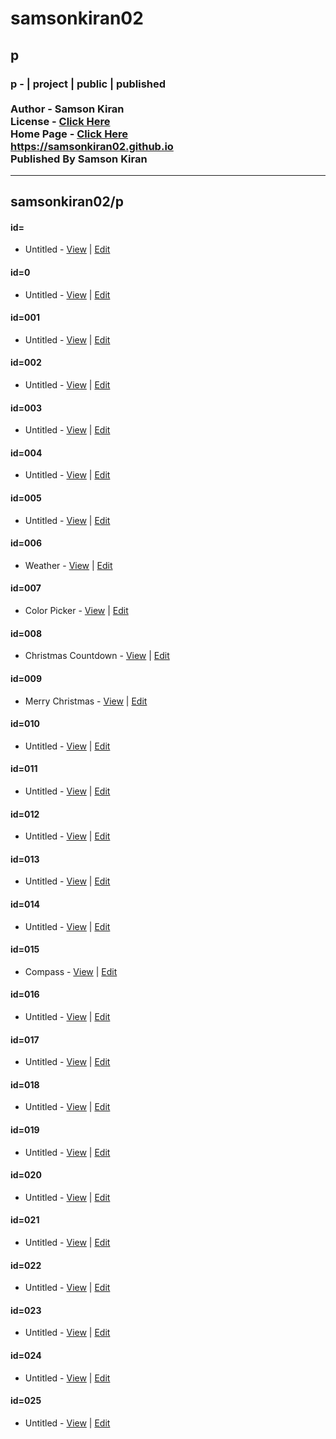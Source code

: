 # samsonkiran02
## p
### p - | project | public | published <br><br> Author - Samson Kiran <br> License - [Click Here](https://samsonkiran02.github.io/p/LICENSE) <br> Home Page - [Click Here](https://samsonkiran02.github.io) <br> https://samsonkiran02.github.io <br> Published By Samson Kiran                                            

<hr>

## samsonkiran02/p


#### id=
   - Untitled - [View](https://samsonkiran02.github.io/p/id=/index.html) | [Edit](https://github.com/samsonkiran02/p/tree/main/id%3D)                                                        

#### id=0
   - Untitled - [View](https://samsonkiran02.github.io/p/id=0/index.html) | [Edit](https://github.com/samsonkiran02/p/tree/main/id%3D0)                                                        

#### id=001
   - Untitled - [View](https://samsonkiran02.github.io/p/id=001/index.html) | [Edit](https://github.com/samsonkiran02/p/tree/main/id%3D001)                                                        

#### id=002
   - Untitled - [View](https://samsonkiran02.github.io/p/id=002/index.html) | [Edit](https://github.com/samsonkiran02/p/tree/main/id%3D002)                                                        

#### id=003
   - Untitled - [View](https://samsonkiran02.github.io/p/id=003/index.html) | [Edit](https://github.com/samsonkiran02/p/tree/main/id%3D003)                                                        

#### id=004
   - Untitled - [View](https://samsonkiran02.github.io/p/id=004/index.html) | [Edit](https://github.com/samsonkiran02/p/tree/main/id%3D004)                                                        

#### id=005
   - Untitled - [View](https://samsonkiran02.github.io/p/id=005/index.html) | [Edit](https://github.com/samsonkiran02/p/tree/main/id%3D005)                                                        

#### id=006
   - Weather - [View](https://samsonkiran02.github.io/p/id=006/index.html) | [Edit](https://github.com/samsonkiran02/p/tree/main/id%3D006)                                                        

#### id=007
   - Color Picker - [View](https://samsonkiran02.github.io/p/id=007/index.html) | [Edit](https://github.com/samsonkiran02/p/tree/main/id%3D007)                                                        

#### id=008
   - Christmas Countdown - [View](https://samsonkiran02.github.io/p/id=008/index.html) | [Edit](https://github.com/samsonkiran02/p/tree/main/id%3D008)                                                        

#### id=009
   - Merry Christmas - [View](https://samsonkiran02.github.io/p/id=009/index.html) | [Edit](https://github.com/samsonkiran02/p/tree/main/id%3D009)                                                        

#### id=010
   - Untitled - [View](https://samsonkiran02.github.io/p/id=010/index.html) | [Edit](https://github.com/samsonkiran02/p/tree/main/id%3D010)                                                        

#### id=011
   - Untitled - [View](https://samsonkiran02.github.io/p/id=011/index.html) | [Edit](https://github.com/samsonkiran02/p/tree/main/id%3D011)                                                        

#### id=012
   - Untitled - [View](https://samsonkiran02.github.io/p/id=012/index.html) | [Edit](https://github.com/samsonkiran02/p/tree/main/id%3D012)                                                        

#### id=013
   - Untitled - [View](https://samsonkiran02.github.io/p/id=013/index.html) | [Edit](https://github.com/samsonkiran02/p/tree/main/id%3D013)                                                        

#### id=014
   - Untitled - [View](https://samsonkiran02.github.io/p/id=014/index.html) | [Edit](https://github.com/samsonkiran02/p/tree/main/id%3D014)                                                        

#### id=015
   - Compass - [View](https://samsonkiran02.github.io/p/id=015/index.html) | [Edit](https://github.com/samsonkiran02/p/tree/main/id%3D015)  
                                                      
#### id=016
   - Untitled - [View](https://samsonkiran02.github.io/p/id=016/index.html) | [Edit](https://github.com/samsonkiran02/p/tree/main/id%3D016)                                                        

#### id=017
   - Untitled - [View](https://samsonkiran02.github.io/p/id=017/index.html) | [Edit](https://github.com/samsonkiran02/p/tree/main/id%3D017)                                                        

#### id=018
   - Untitled - [View](https://samsonkiran02.github.io/p/id=018/index.html) | [Edit](https://github.com/samsonkiran02/p/tree/main/id%3D018)                                                        

#### id=019
   - Untitled - [View](https://samsonkiran02.github.io/p/id=019/index.html) | [Edit](https://github.com/samsonkiran02/p/tree/main/id%3D019)                                                        

#### id=020
   - Untitled - [View](https://samsonkiran02.github.io/p/id=020/index.html) | [Edit](https://github.com/samsonkiran02/p/tree/main/id%3D020)                                                        

#### id=021
   - Untitled - [View](https://samsonkiran02.github.io/p/id=021/index.html) | [Edit](https://github.com/samsonkiran02/p/tree/main/id%3D021)                                                        

#### id=022
   - Untitled - [View](https://samsonkiran02.github.io/p/id=022/index.html) | [Edit](https://github.com/samsonkiran02/p/tree/main/id%3D022)                                                        

#### id=023
   - Untitled - [View](https://samsonkiran02.github.io/p/id=023/index.html) | [Edit](https://github.com/samsonkiran02/p/tree/main/id%3D023)                                                        

#### id=024
   - Untitled - [View](https://samsonkiran02.github.io/p/id=024/index.html) | [Edit](https://github.com/samsonkiran02/p/tree/main/id%3D024)                                                        

#### id=025
   - Untitled - [View](https://samsonkiran02.github.io/p/id=025/index.html) | [Edit](https://github.com/samsonkiran02/p/tree/main/id%3D025)                                                        
